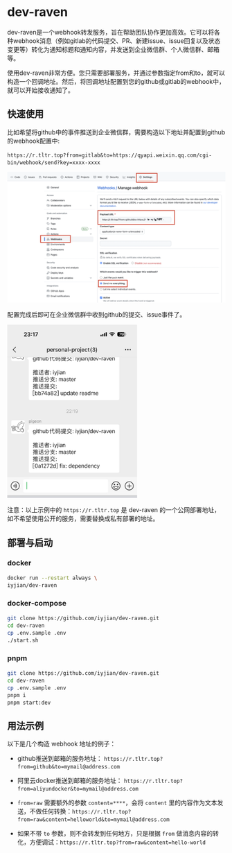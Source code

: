 # dev-raven

dev-raven是一个webhook转发服务，旨在帮助团队协作更加高效。它可以将各种webhook消息（例如gitlab的代码提交、PR、新建issue、issue回复以及状态变更等）转化为通知标题和通知内容，并发送到企业微信群、个人微信群、邮箱等。

使用dev-raven非常方便。您只需要部署服务，并通过参数指定from和to，就可以构造一个回调地址。然后，将回调地址配置到您的github或gitlab的webhook中，就可以开始接收通知了。

## 快速使用

比如希望将github中的事件推送到企业微信群，需要构造以下地址并配置到github的webhook配置中:

`https://r.tltr.top?from=gitlab&to=https://qyapi.weixin.qq.com/cgi-bin/webhook/send?key=xxxx-xxxx`

<img src="/docs/github-webhook-config.png" width="800"/>

配置完成后即可在企业微信群中收到github的提交、issue事件了。

<img src="/docs/github-push-to-wxgroup.jpeg" width="300"/>

注意：以上示例中的 `https://r.tltr.top` 是 dev-raven 的一个公网部署地址，如不希望使用公开的服务，需要替换成私有部署的地址。

## 部署与启动

### docker
```bash
docker run --restart always \
iyjian/dev-raven
```

### docker-compose  

```bash
git clone https://github.com/iyjian/dev-raven.git
cd dev-raven
cp .env.sample .env
./start.sh
```

### pnpm

```bash
git clone https://github.com/iyjian/dev-raven.git
cd dev-raven
cp .env.sample .env
pnpm i
pnpm start:dev
```

## 用法示例

以下是几个构造 webhook 地址的例子：

- github推送到邮箱的服务地址：
`https://r.tltr.top?from=github&to=mymail@address.com`

- 阿里云docker推送到邮箱的服务地址：
`https://r.tltr.top?from=aliyundocker&to=mymail@address.com`

- `from=raw` 需要额外的参数 `content=****`，会将 `content` 里的内容作为文本发送，不做任何转换：`https://r.tltr.top?from=raw&content=helloworld&to=mymail@address.com`
- 如果不带 `to` 参数，则不会转发到任何地方，只是根据 `from` 做消息内容的转化，方便调试：`https://r.tltr.top?from=raw&content=hello-world`



